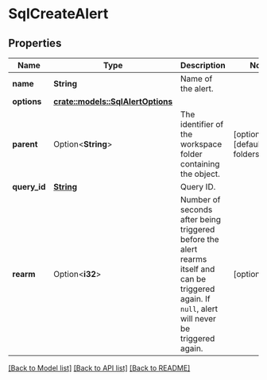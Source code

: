 # SqlCreateAlert

## Properties

Name | Type | Description | Notes
------------ | ------------- | ------------- | -------------
**name** | **String** | Name of the alert. | 
**options** | [**crate::models::SqlAlertOptions**](SqlAlertOptions.md) |  | 
**parent** | Option<**String**> | The identifier of the workspace folder containing the object. | [optional][default to folders/HOME]
**query_id** | [**String**](String.md) | Query ID. | 
**rearm** | Option<**i32**> | Number of seconds after being triggered before the alert rearms itself and can be triggered again. If `null`, alert will never be triggered again. | [optional]

[[Back to Model list]](../README.md#documentation-for-models) [[Back to API list]](../README.md#documentation-for-api-endpoints) [[Back to README]](../README.md)


